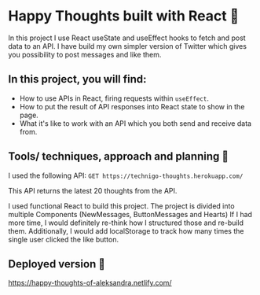 # Happy Thoughts built with React 💭

In this project I use React useState and useEffect hooks to fetch and post data to an API. I have build my own simpler version of Twitter which gives you possibility to post messages and like them.

## In this project, you will find:

- How to use APIs in React, firing requests within `useEffect`.
- How to put the result of API responses into React state to show in the page.
- What it's like to work with an API which you both send and receive data from.

## Tools/ techniques, approach and planning 🔨

I used the following API:
`GET https://technigo-thoughts.herokuapp.com/`

This API returns the latest 20 thoughts from the API.

I used functional React to build this project. The project is divided into multiple Components (NewMessages, ButtonMessages and Hearts) If I had more time, I would definitely re-think how I structured those and re-build them.
Additionally, I would add localStorage to track how many times the single user clicked the like button.

## Deployed version 🚀

https://happy-thoughts-of-aleksandra.netlify.com/
